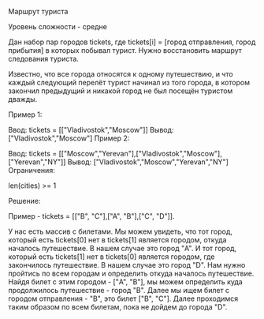 Маршрут туриста

Уровень сложности - средне

Дан набор пар городов tickets, где tickets[i] = [город отправления, город прибытия] в которых побывал турист. Нужно восстановить маршрут следования туриста.

Известно, что все города относятся к одному путешествию, и что каждый следующий перелёт турист начинал из того города, в котором закончил предыдущий и никакой город не был посещён туристом дважды.

Пример 1:

Ввод: tickets = [["Vladivostok","Moscow"]]
Вывод: ["Vladivostok","Moscow"]
Пример 2:

Ввод: tickets = [["Moscow","Yerevan"],["Vladivostok","Moscow"],["Yerevan","NY"]]
Вывод: ["Vladivostok","Moscow","Yerevan","NY"]
Ограничения:

len(cities) >= 1

Решение:

Пример - tickets = [["B", "C"],["A", "B"],["C", "D"]].

У нас есть массив с билетами. 
Мы можем увидеть, что тот город, который есть tickets[0] нет в tickets[1] является городом, откуда началось путешествие. В нашем случае это город "A".
И тот город, который есть tickets[1] нет в tickets[0] является городом, где закончилось путешествие. В нашем случае это город "D".
Нам нужно пройтись по всем городам и определить откуда началось путешествие. Найдя билет с этим городом - ["A", "B"], мы можем определить куда продолжилось путешествие - город "B". Далее мы ищем билет с городом отправления - "B", это билет ["B", "C"]. Далее проходимся таким образом по всем билетам, пока не дойдем до города "D".